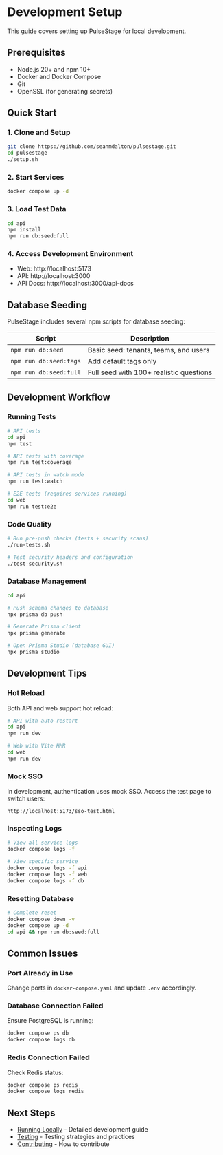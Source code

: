 # Development Setup

This guide covers setting up PulseStage for local development.

## Prerequisites

- Node.js 20+ and npm 10+
- Docker and Docker Compose
- Git
- OpenSSL (for generating secrets)

## Quick Start

### 1. Clone and Setup

```bash
git clone https://github.com/seanmdalton/pulsestage.git
cd pulsestage
./setup.sh
```

### 2. Start Services

```bash
docker compose up -d
```

### 3. Load Test Data

```bash
cd api
npm install
npm run db:seed:full
```

### 4. Access Development Environment

- Web: http://localhost:5173
- API: http://localhost:3000
- API Docs: http://localhost:3000/api-docs

## Database Seeding

PulseStage includes several npm scripts for database seeding:

| Script | Description |
|--------|-------------|
| `npm run db:seed` | Basic seed: tenants, teams, and users |
| `npm run db:seed:tags` | Add default tags only |
| `npm run db:seed:full` | Full seed with 100+ realistic questions |

## Development Workflow

### Running Tests

```bash
# API tests
cd api
npm test

# API tests with coverage
npm run test:coverage

# API tests in watch mode
npm run test:watch

# E2E tests (requires services running)
cd web
npm run test:e2e
```

### Code Quality

```bash
# Run pre-push checks (tests + security scans)
./run-tests.sh

# Test security headers and configuration
./test-security.sh
```

### Database Management

```bash
cd api

# Push schema changes to database
npx prisma db push

# Generate Prisma client
npx prisma generate

# Open Prisma Studio (database GUI)
npx prisma studio
```

## Development Tips

### Hot Reload

Both API and web support hot reload:

```bash
# API with auto-restart
cd api
npm run dev

# Web with Vite HMR
cd web
npm run dev
```

### Mock SSO

In development, authentication uses mock SSO. Access the test page to switch users:

```
http://localhost:5173/sso-test.html
```

### Inspecting Logs

```bash
# View all service logs
docker compose logs -f

# View specific service
docker compose logs -f api
docker compose logs -f web
docker compose logs -f db
```

### Resetting Database

```bash
# Complete reset
docker compose down -v
docker compose up -d
cd api && npm run db:seed:full
```

## Common Issues

### Port Already in Use

Change ports in `docker-compose.yaml` and update `.env` accordingly.

### Database Connection Failed

Ensure PostgreSQL is running:
```bash
docker compose ps db
docker compose logs db
```

### Redis Connection Failed

Check Redis status:
```bash
docker compose ps redis
docker compose logs redis
```

## Next Steps

- [Running Locally](running-locally.md) - Detailed development guide
- [Testing](testing.md) - Testing strategies and practices
- [Contributing](contributing.md) - How to contribute
